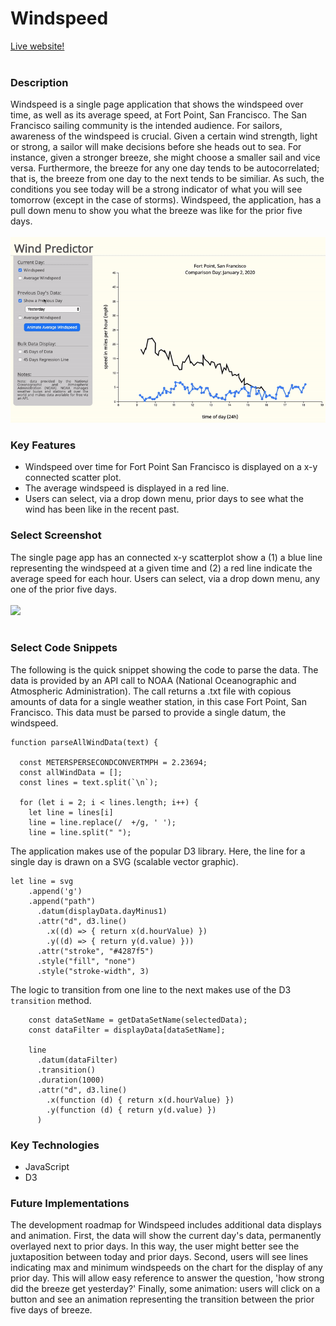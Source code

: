 # Windspeed

[Live website!](https://skleha.github.io/wind/)
<br></br>

### Description
Windspeed is a single page application that shows the windspeed over time, as well as its average speed, at Fort Point, San Francisco.  The San Francisco sailing community is the intended audience.  For sailors, awareness of the windspeed is crucial.  Given a certain wind strength, light or strong, a sailor will make decisions before she heads out to sea.  For instance, given a stronger breeze, she might choose a smaller sail and vice versa. Furthermore, the breeze for any one day tends to be autocorrelated; that is, the breeze from one day to the next tends to be similiar.  As such, the conditions you see today will be a strong indicator of what you will see tomorrow (except in the case of storms).  Windspeed, the application, has a pull down menu to show you what the breeze was like for the prior five days. 
<br></br>
![demo](https://github.com/skleha/wind/blob/master/windVid.gif?raw=true)<br>
### Key Features
  * Windspeed over time for Fort Point San Francisco is displayed on a x-y connected scatter plot.
  * The average windspeed is displayed in a red line.
  * Users can select, via a drop down menu, prior days to see what the wind has been like in the recent past.
  
### Select Screenshot
The single page app has an connected x-y scatterplot show a (1) a blue line representing the windspeed at a given time and (2) a red line indicate the average speed for each hour.  Users can select, via a drop down menu, any one of the prior five days.<br></br>
<img src="https://sk-github-screenshots.s3-us-west-1.amazonaws.com/windspeed.png" /><br></br>

### Select Code Snippets
The following is the quick snippet showing the code to parse the data.  The data is provided by an API call to NOAA (National Oceanographic and Atmospheric Administration).  The call returns a .txt file with copious amounts of data for a single weather station, in this case Fort Point, San Francisco.  This data must be parsed to provide a single datum, the windspeed.
```
function parseAllWindData(text) {

  const METERSPERSECONDCONVERTMPH = 2.23694;
  const allWindData = [];
  const lines = text.split(`\n`);

  for (let i = 2; i < lines.length; i++) {
    let line = lines[i]
    line = line.replace(/  +/g, ' ');
    line = line.split(" ");
```

The application makes use of the popular D3 library.  Here, the line for a single day is drawn on a SVG (scalable vector graphic).
```
let line = svg
    .append('g')
    .append("path")
      .datum(displayData.dayMinus1)
      .attr("d", d3.line()
        .x((d) => { return x(d.hourValue) })
        .y((d) => { return y(d.value) }))
      .attr("stroke", "#4287f5")
      .style("fill", "none")
      .style("stroke-width", 3)
```

The logic to transition from one line to the next makes use of the D3 ```transition``` method.
```
    const dataSetName = getDataSetName(selectedData);
    const dataFilter = displayData[dataSetName];

    line
      .datum(dataFilter)
      .transition()
      .duration(1000)
      .attr("d", d3.line()
        .x(function (d) { return x(d.hourValue) })
        .y(function (d) { return y(d.value) })
      )
```

### Key Technologies
  * JavaScript
  * D3

### Future Implementations
The development roadmap for Windspeed includes additional data displays and animation.  First, the data will show the current day's data, permanently overlayed next to prior days.  In this way, the user might better see the juxtaposition between today and prior days. Second, users will see lines indicating max and minimum windspeeds on the chart for the display of any prior day.  This will allow easy reference to answer the question, 'how strong did the breeze get yesterday?' Finally, some animation:  users will click on a button and see an animation representing the transition between the prior five days of breeze.

